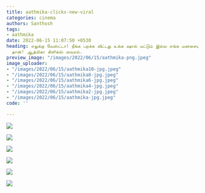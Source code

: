 ```yaml
---
title: aathmika-clicks-new-viral
categories: cinema
authors: Santhosh
tags:
- aathmika
date: 2022-06-15 11:07:50 +0530
heading: எதுக்கு வேஸ்ட்டா! நீங்க பறக்க விட்டது உங்க ஷால் மட்டும் இல்ல எங்க மனசையும்
  தான்! ஆத்மிகா கிளிக்ஸ் வைரல்.
preview_image: "/images/2022/06/15/aathmika-png.jpeg"
image_uploader:
- "/images/2022/06/15/aathmika10-jpg.jpeg"
- "/images/2022/06/15/aathmika8-jpg.jpeg"
- "/images/2022/06/15/aathmika6-jpg.jpeg"
- "/images/2022/06/15/aathmika4-jpg.jpeg"
- "/images/2022/06/15/aathmika2-jpg.jpeg"
- "/images/2022/06/15/aathmika-jpg.jpeg"
code: ''

---
```

![](/images/2022/06/15/aathmika8-jpg.jpeg)

![](/images/2022/06/15/aathmika10-jpg.jpeg)

![](/images/2022/06/15/aathmika4-jpg.jpeg)

![](/images/2022/06/15/aathmika2-jpg.jpeg)

![](/images/2022/06/15/aathmika6-jpg.jpeg)

![](/images/2022/06/15/aathmika-jpg.jpeg)
